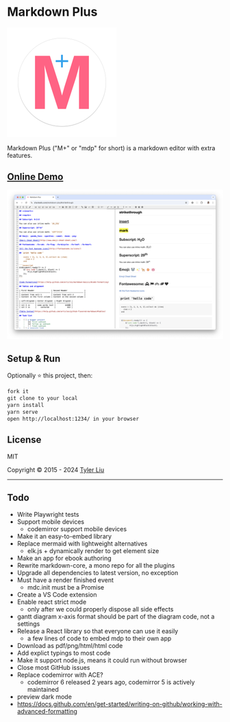 # Markdown Plus

<img src="docs/icon.svg" alt="icon" width="256" height="256"/>

Markdown Plus ("M+" or "mdp" for short) is a markdown editor with extra features.

## [Online Demo](https://chuntaoliu.com/markdown-plus/)

![Markdown Plus](screenshot.png)

## Setup & Run

Optionally :star: this project, then:

```
fork it
git clone to your local
yarn install
yarn serve
open http://localhost:1234/ in your browser
```

## License

MIT

Copyright © 2015 - 2024 [Tyler Liu](https://github.com/tylerlong/)

---

## Todo

- Write Playwright tests
- Support mobile devices
  - codemirror support mobile devices
- Make it an easy-to-embed library
- Replace mermaid with lightweight alternatives
  - elk.js + dynamically render to get element size
- Make an app for ebook authoring
- Rewrite markdown-core, a mono repo for all the plugins
- Upgrade all dependencies to latest version, no exception
- Must have a render finished event
  - mdc.init must be a Promise
- Create a VS Code extension
- Enable react strict mode
  - only after we could properly dispose all side effects
- gantt diagram x-axis format should be part of the diagram code, not a settings
- Release a React library so that everyone can use it easily
  - a few lines of code to embed mdp to their own app
- Download as pdf/png/html/html code
- Add explict typings to most code
- Make it support node.js, means it could run without browser
- Close most GitHub issues
- Replace codemirror with ACE?
  - codemirror 6 released 2 years ago, codemirror 5 is actively maintained
- preview dark mode
- https://docs.github.com/en/get-started/writing-on-github/working-with-advanced-formatting
